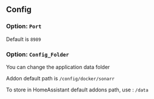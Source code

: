 ## **Config**

### **Option:** `Port`

Default is `8989`

### **Option:** `Config_Folder`

You can change the application data folder 

Addon default path is `/config/docker/sonarr`

To store in HomeAssistant default addons path, use : `/data`

